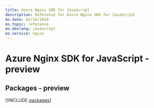 ```yaml
---
title: Azure Nginx SDK for JavaScript
description: Reference for Azure Nginx SDK for JavaScript
ms.date: 02/16/2024
ms.topic: reference
ms.devlang: javascript
ms.service: nginx
---
```

# Azure Nginx SDK for JavaScript - preview
## Packages - preview
[!INCLUDE [packages](nginx-index.md)]